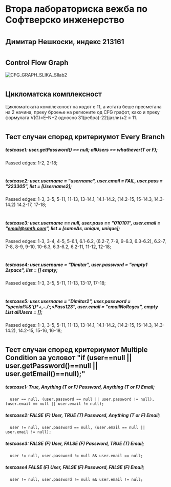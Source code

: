 # Втора лабораториска вежба по Софтверско инженерство
#
## Димитар Нешкоски, индекс 213161
#
## Control Flow Graph

![CFG_GRAPH_SLIKA_SIlab2](https://github.com/dimitarneshkoski/SI_2023_lab2_213161/assets/108578641/3246f454-11e7-43e3-ac93-c2f96b6f5d1d)
#
#
## Цикломатска комплексност

   Цикломатската комплексност на кодот е 11, а истата беше пресметана на 2 начина, преку броење на регионите од CFG графот, како и преку формулата V(G)=E–N+2 односно 31(ребра)-22(јазли)+2 = 11.
 #
 #
 
## Тест случаи според критериумот Every Branch

##### testcase1: user.getPassword() == null; allUsers == whathever(T or F);

Passed edges: 1-2, 2-18;
#
##### testcase2: user.username = "username", user.email = FAIL,  user.pass = "223305", list = [Username2];

Passed edges: 1-3, 3-5, 5-11, 11-13, 13-14.1, 14.1-14.2, (14.2-15, 15-14.3, 14.3-14.2) 14.2-17, 17-18;
#
##### testcase3: user.username == null, user.pass == "010101", user.email = "email@smth.com", list = [sameAs, unique, unique];

Passed edges: 1-3, 3-4, 4-5, 5-6.1, 6.1-6.2, (6.2-7, 7-9, 9-6.3, 6.3-6.2), 6.2-7, 7-8, 8-9, 9-10, 10-6.3, 6.3-6.2, 6.2-11, 11-12, 12-18;
#
##### testcase4: user.username = "Dimitar", user.password = "empty1 2space", list = [] empty;

Passed edges: 1-3, 3-5, 5-11, 11-13, 13-17, 17-18;
#
##### testcase5: user.username = "Dimitar2", user.password = "special%&'()\*+,-./:;<Pass123", user.email = "emailNoRegex", empty List allUsers = [];

Passed edges: 1-3, 3-5, 5-11, 11-13, 13-14.1, 14.1-14.2, (14.2-15, 15-14.3, 14.3-14.2), 14.2-15, 15-16, 16-18;

#
#

## Тест случаи според критериумот Multiple Condition за условот "if (user==null || user.getPassword()==null || user.getEmail()==null);"

##### testcase1: True, Anything (T or F) Password, Anything (T or F) Email;
      user == null, (user.password == null || user.password != null), (user.email == null || user.email != null);

##### testcase2: FALSE (F) User, TRUE (T) Password, Anything (T or F) Email;
      user != null, user.password == null, (user.email == null || user.email != null);

##### testcase3: FALSE (F) User, FALSE (F) Password, TRUE (T) Email;
      user != null, user.password != null && user.email == null;
      
##### testcase4 FALSE (F) User, FALSE (F) Password, FALSE (F) Email;      
      user != null, user.password != null && user.email != null;
